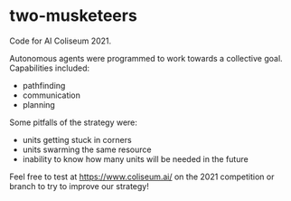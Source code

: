 # two-musketeers

Code for AI Coliseum 2021.

Autonomous agents were programmed to work towards a collective goal. Capabilities included:
- pathfinding
- communication
- planning

Some pitfalls of the strategy were:
- units getting stuck in corners
- units swarming the same resource
- inability to know how many units will be needed in the future

Feel free to test at https://www.coliseum.ai/ on the 2021 competition or branch to try to improve our strategy!
